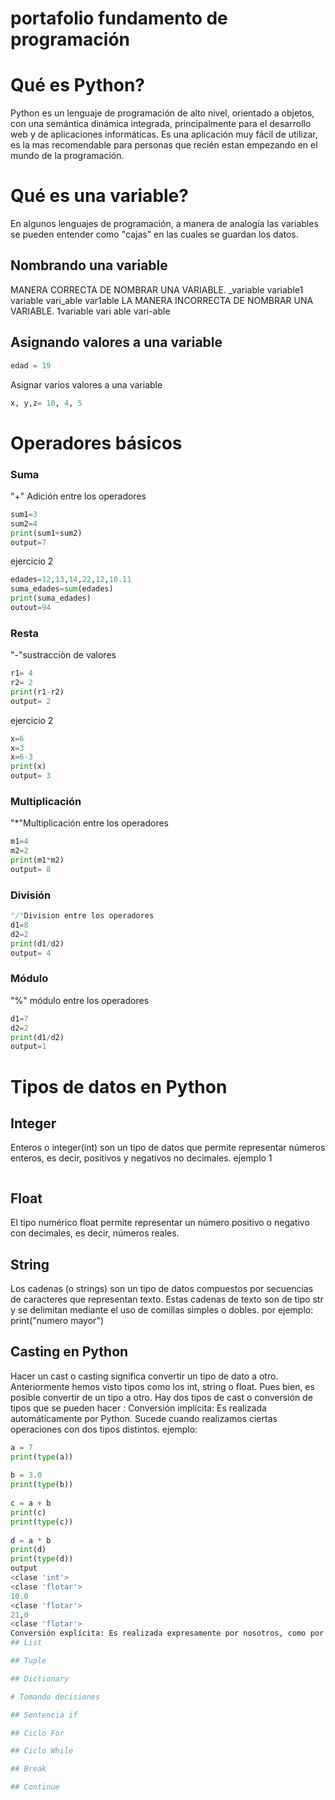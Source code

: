 # portafolio fundamento de programación
# Qué es Python?
Python es un lenguaje de programación de alto nivel, orientado a objetos, con una semántica dinámica integrada, principalmente para el desarrollo web y de aplicaciones informáticas. Es una aplicación muy fácil de utilizar, es la mas recomendable para  personas que recién estan empezando en el mundo de la programación.

# Qué es una variable?
En algunos lenguajes de programación, a manera de analogía las variables se pueden entender como "cajas" en las cuales se guardan los datos. 

## Nombrando una variable
MANERA CORRECTA DE NOMBRAR UNA VARIABLE.
_variable
variable1
variable
vari_able
var1able
LA MANERA INCORRECTA DE NOMBRAR UNA VARIABLE. 
1variable
vari able
vari-able

## Asignando valores a una variable
```python
edad = 19
```
Asignar varios valores a una variable
```python
x, y,z= 10, 4, 5
```
# Operadores básicos
### Suma
"+" Adición entre los operadores
```python
sum1=3
sum2=4
print(sum1+sum2) 
output=7
````
ejercicio 2
````python
edades=12,13,14,22,12,10.11
suma_edades=sum(edades)
print(suma_edades)
outout=94
````
### Resta
"-"sustracciòn de valores
````python
r1= 4
r2= 2
print(r1-r2)
output= 2 
````
ejercicio 2
````python
x=6
x=3
x=6-3
print(x)
output= 3
````
### Multiplicación
"*"Multiplicación entre los operadores
````python
m1=4
m2=2
print(m1*m2)
output= 8
````

### División
````python
"/"Division entre los operadores
d1=8
d2=2
print(d1/d2)
output= 4
````
### Módulo
"%" módulo entre los operadores
````python
d1=7
d2=2
print(d1/d2)
output=1
````

# Tipos de datos en Python

## Integer
Enteros o integer(int) son un tipo de datos que permite representar números enteros, es decir, positivos y negativos no decimales. 
ejemplo 1
````python
````


## Float
El tipo numérico float permite representar un número positivo o negativo con decimales, es decir, números reales.

## String
Los cadenas (o strings) son un tipo de datos compuestos por secuencias de caracteres que representan texto. Estas cadenas de texto son de tipo str y se delimitan mediante el uso de comillas simples o dobles.
por ejemplo:
print("numero mayor")

## Casting en Python
Hacer un cast o casting significa convertir un tipo de dato a otro. Anteriormente hemos visto tipos como los int, string o float. Pues bien, es posible convertir de un tipo a otro.
Hay dos tipos de cast o conversión de tipos que se pueden hacer :
Conversión implícita: Es realizada automáticamente por Python. Sucede cuando realizamos ciertas operaciones con dos tipos distintos.
ejemplo:
````python
a = 7
print(type(a))  
 
b = 3.0
print(type(b))  
  
c = a + b  
print(c)  
print(type(c)) 
  
d = a * b 
print(d) 
print(type(d))
output
<clase 'int'>
<clase 'flotar'>
10.0
<clase 'flotar'>
21,0
<clase 'flotar'>
Conversión explícita: Es realizada expresamente por nosotros, como por ejemplo convertir de str a int con str().
## List

## Tuple

## Dictionary

# Tomando decisiones

## Sentencia if

## Ciclo For

## Ciclo While

## Break

## Continue
